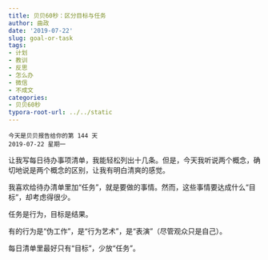```yaml
---
title: 贝贝60秒：区分目标与任务
author: 曲政
date: '2019-07-22'
slug: goal-or-task
tags:
- 计划
- 教训
- 反思
- 怎么办
- 微信
- 不成文
categories:
- 贝贝60秒
typora-root-url: ../../static
---
```


```
今天是贝贝报告给你的第 144 天
2019-07-22 星期一
```

让我写每日待办事项清单，我能轻松列出十几条。但是，今天我听说两个概念，确切地说是两个概念的区别，让我有明白清爽的感觉。

我喜欢给待办清单里加“任务”，就是要做的事情。然而，这些事情要达成什么“目标”，却考虑得很少。

任务是行为，目标是结果。

有的行为是“伪工作”，是“行为艺术”，是“表演”（尽管观众只是自己）。

每日清单里最好只有“目标”，少放“任务”。